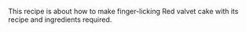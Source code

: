This recipe is about  how to make finger-licking Red valvet cake with its recipe and ingredients required.